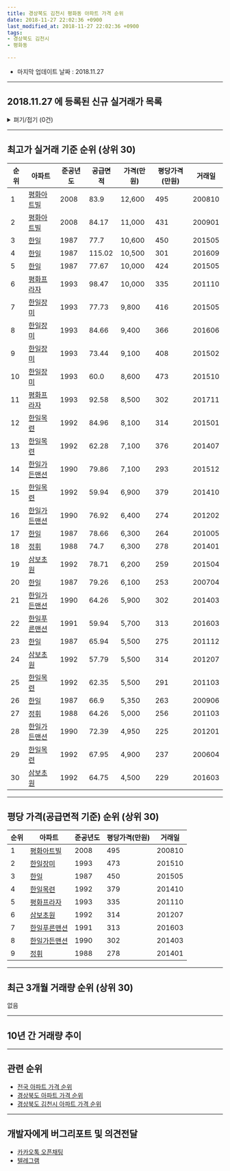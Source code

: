 ```yaml
---
title: 경상북도 김천시 평화동 아파트 가격 순위
date: 2018-11-27 22:02:36 +0900
last_modified_at: 2018-11-27 22:02:36 +0900
tags:
- 경상북도 김천시
- 평화동

---
```


* 마지막 업데이트 날짜 : 2018.11.27

---

## 2018.11.27 에 등록된 신규 실거래가 목록

<details>
<summary>펴기/접기 (0건)</summary>
<div markdown="1">

|아파트|준공년도|공급면적|가격(만원)|평당가격(만원)|거래일|
|---|---|---|---|---|---|
|없음||||||


</div>
</details>

---

## 최고가 실거래 기준 순위 (상위 30)


|순위|아파트|준공년도|공급면적|가격(만원)|평당가격(만원)|거래일|
|---|---|---|---|---|---|---|
|1|[평화아트빌](https://search.naver.com/search.naver?query=%EA%B2%BD%EC%83%81%EB%B6%81%EB%8F%84+%EA%B9%80%EC%B2%9C%EC%8B%9C+%ED%8F%89%ED%99%94%EB%8F%99+%ED%8F%89%ED%99%94%EC%95%84%ED%8A%B8%EB%B9%8C)|2008|83.9|12,600|495|200810|
|2|[평화아트빌](https://search.naver.com/search.naver?query=%EA%B2%BD%EC%83%81%EB%B6%81%EB%8F%84+%EA%B9%80%EC%B2%9C%EC%8B%9C+%ED%8F%89%ED%99%94%EB%8F%99+%ED%8F%89%ED%99%94%EC%95%84%ED%8A%B8%EB%B9%8C)|2008|84.17|11,000|431|200901|
|3|[한일](https://search.naver.com/search.naver?query=%EA%B2%BD%EC%83%81%EB%B6%81%EB%8F%84+%EA%B9%80%EC%B2%9C%EC%8B%9C+%ED%8F%89%ED%99%94%EB%8F%99+%ED%95%9C%EC%9D%BC)|1987|77.7|10,600|450|201505|
|4|[한일](https://search.naver.com/search.naver?query=%EA%B2%BD%EC%83%81%EB%B6%81%EB%8F%84+%EA%B9%80%EC%B2%9C%EC%8B%9C+%ED%8F%89%ED%99%94%EB%8F%99+%ED%95%9C%EC%9D%BC)|1987|115.02|10,500|301|201609|
|5|[한일](https://search.naver.com/search.naver?query=%EA%B2%BD%EC%83%81%EB%B6%81%EB%8F%84+%EA%B9%80%EC%B2%9C%EC%8B%9C+%ED%8F%89%ED%99%94%EB%8F%99+%ED%95%9C%EC%9D%BC)|1987|77.67|10,000|424|201505|
|6|[평화프라자](https://search.naver.com/search.naver?query=%EA%B2%BD%EC%83%81%EB%B6%81%EB%8F%84+%EA%B9%80%EC%B2%9C%EC%8B%9C+%ED%8F%89%ED%99%94%EB%8F%99+%ED%8F%89%ED%99%94%ED%94%84%EB%9D%BC%EC%9E%90)|1993|98.47|10,000|335|201110|
|7|[한일장미](https://search.naver.com/search.naver?query=%EA%B2%BD%EC%83%81%EB%B6%81%EB%8F%84+%EA%B9%80%EC%B2%9C%EC%8B%9C+%ED%8F%89%ED%99%94%EB%8F%99+%ED%95%9C%EC%9D%BC%EC%9E%A5%EB%AF%B8)|1993|77.73|9,800|416|201505|
|8|[한일장미](https://search.naver.com/search.naver?query=%EA%B2%BD%EC%83%81%EB%B6%81%EB%8F%84+%EA%B9%80%EC%B2%9C%EC%8B%9C+%ED%8F%89%ED%99%94%EB%8F%99+%ED%95%9C%EC%9D%BC%EC%9E%A5%EB%AF%B8)|1993|84.66|9,400|366|201606|
|9|[한일장미](https://search.naver.com/search.naver?query=%EA%B2%BD%EC%83%81%EB%B6%81%EB%8F%84+%EA%B9%80%EC%B2%9C%EC%8B%9C+%ED%8F%89%ED%99%94%EB%8F%99+%ED%95%9C%EC%9D%BC%EC%9E%A5%EB%AF%B8)|1993|73.44|9,100|408|201502|
|10|[한일장미](https://search.naver.com/search.naver?query=%EA%B2%BD%EC%83%81%EB%B6%81%EB%8F%84+%EA%B9%80%EC%B2%9C%EC%8B%9C+%ED%8F%89%ED%99%94%EB%8F%99+%ED%95%9C%EC%9D%BC%EC%9E%A5%EB%AF%B8)|1993|60.0|8,600|473|201510|
|11|[평화프라자](https://search.naver.com/search.naver?query=%EA%B2%BD%EC%83%81%EB%B6%81%EB%8F%84+%EA%B9%80%EC%B2%9C%EC%8B%9C+%ED%8F%89%ED%99%94%EB%8F%99+%ED%8F%89%ED%99%94%ED%94%84%EB%9D%BC%EC%9E%90)|1993|92.58|8,500|302|201711|
|12|[한일목련](https://search.naver.com/search.naver?query=%EA%B2%BD%EC%83%81%EB%B6%81%EB%8F%84+%EA%B9%80%EC%B2%9C%EC%8B%9C+%ED%8F%89%ED%99%94%EB%8F%99+%ED%95%9C%EC%9D%BC%EB%AA%A9%EB%A0%A8)|1992|84.96|8,100|314|201501|
|13|[한일목련](https://search.naver.com/search.naver?query=%EA%B2%BD%EC%83%81%EB%B6%81%EB%8F%84+%EA%B9%80%EC%B2%9C%EC%8B%9C+%ED%8F%89%ED%99%94%EB%8F%99+%ED%95%9C%EC%9D%BC%EB%AA%A9%EB%A0%A8)|1992|62.28|7,100|376|201407|
|14|[한일가든맨션](https://search.naver.com/search.naver?query=%EA%B2%BD%EC%83%81%EB%B6%81%EB%8F%84+%EA%B9%80%EC%B2%9C%EC%8B%9C+%ED%8F%89%ED%99%94%EB%8F%99+%ED%95%9C%EC%9D%BC%EA%B0%80%EB%93%A0%EB%A7%A8%EC%85%98)|1990|79.86|7,100|293|201512|
|15|[한일목련](https://search.naver.com/search.naver?query=%EA%B2%BD%EC%83%81%EB%B6%81%EB%8F%84+%EA%B9%80%EC%B2%9C%EC%8B%9C+%ED%8F%89%ED%99%94%EB%8F%99+%ED%95%9C%EC%9D%BC%EB%AA%A9%EB%A0%A8)|1992|59.94|6,900|379|201410|
|16|[한일가든맨션](https://search.naver.com/search.naver?query=%EA%B2%BD%EC%83%81%EB%B6%81%EB%8F%84+%EA%B9%80%EC%B2%9C%EC%8B%9C+%ED%8F%89%ED%99%94%EB%8F%99+%ED%95%9C%EC%9D%BC%EA%B0%80%EB%93%A0%EB%A7%A8%EC%85%98)|1990|76.92|6,400|274|201202|
|17|[한일](https://search.naver.com/search.naver?query=%EA%B2%BD%EC%83%81%EB%B6%81%EB%8F%84+%EA%B9%80%EC%B2%9C%EC%8B%9C+%ED%8F%89%ED%99%94%EB%8F%99+%ED%95%9C%EC%9D%BC)|1987|78.66|6,300|264|201005|
|18|[정휘](https://search.naver.com/search.naver?query=%EA%B2%BD%EC%83%81%EB%B6%81%EB%8F%84+%EA%B9%80%EC%B2%9C%EC%8B%9C+%ED%8F%89%ED%99%94%EB%8F%99+%EC%A0%95%ED%9C%98)|1988|74.7|6,300|278|201401|
|19|[삼보초원](https://search.naver.com/search.naver?query=%EA%B2%BD%EC%83%81%EB%B6%81%EB%8F%84+%EA%B9%80%EC%B2%9C%EC%8B%9C+%ED%8F%89%ED%99%94%EB%8F%99+%EC%82%BC%EB%B3%B4%EC%B4%88%EC%9B%90)|1992|78.71|6,200|259|201504|
|20|[한일](https://search.naver.com/search.naver?query=%EA%B2%BD%EC%83%81%EB%B6%81%EB%8F%84+%EA%B9%80%EC%B2%9C%EC%8B%9C+%ED%8F%89%ED%99%94%EB%8F%99+%ED%95%9C%EC%9D%BC)|1987|79.26|6,100|253|200704|
|21|[한일가든맨션](https://search.naver.com/search.naver?query=%EA%B2%BD%EC%83%81%EB%B6%81%EB%8F%84+%EA%B9%80%EC%B2%9C%EC%8B%9C+%ED%8F%89%ED%99%94%EB%8F%99+%ED%95%9C%EC%9D%BC%EA%B0%80%EB%93%A0%EB%A7%A8%EC%85%98)|1990|64.26|5,900|302|201403|
|22|[한일푸른맨션](https://search.naver.com/search.naver?query=%EA%B2%BD%EC%83%81%EB%B6%81%EB%8F%84+%EA%B9%80%EC%B2%9C%EC%8B%9C+%ED%8F%89%ED%99%94%EB%8F%99+%ED%95%9C%EC%9D%BC%ED%91%B8%EB%A5%B8%EB%A7%A8%EC%85%98)|1991|59.94|5,700|313|201603|
|23|[한일](https://search.naver.com/search.naver?query=%EA%B2%BD%EC%83%81%EB%B6%81%EB%8F%84+%EA%B9%80%EC%B2%9C%EC%8B%9C+%ED%8F%89%ED%99%94%EB%8F%99+%ED%95%9C%EC%9D%BC)|1987|65.94|5,500|275|201112|
|24|[삼보초원](https://search.naver.com/search.naver?query=%EA%B2%BD%EC%83%81%EB%B6%81%EB%8F%84+%EA%B9%80%EC%B2%9C%EC%8B%9C+%ED%8F%89%ED%99%94%EB%8F%99+%EC%82%BC%EB%B3%B4%EC%B4%88%EC%9B%90)|1992|57.79|5,500|314|201207|
|25|[한일목련](https://search.naver.com/search.naver?query=%EA%B2%BD%EC%83%81%EB%B6%81%EB%8F%84+%EA%B9%80%EC%B2%9C%EC%8B%9C+%ED%8F%89%ED%99%94%EB%8F%99+%ED%95%9C%EC%9D%BC%EB%AA%A9%EB%A0%A8)|1992|62.35|5,500|291|201103|
|26|[한일](https://search.naver.com/search.naver?query=%EA%B2%BD%EC%83%81%EB%B6%81%EB%8F%84+%EA%B9%80%EC%B2%9C%EC%8B%9C+%ED%8F%89%ED%99%94%EB%8F%99+%ED%95%9C%EC%9D%BC)|1987|66.9|5,350|263|200906|
|27|[정휘](https://search.naver.com/search.naver?query=%EA%B2%BD%EC%83%81%EB%B6%81%EB%8F%84+%EA%B9%80%EC%B2%9C%EC%8B%9C+%ED%8F%89%ED%99%94%EB%8F%99+%EC%A0%95%ED%9C%98)|1988|64.26|5,000|256|201103|
|28|[한일가든맨션](https://search.naver.com/search.naver?query=%EA%B2%BD%EC%83%81%EB%B6%81%EB%8F%84+%EA%B9%80%EC%B2%9C%EC%8B%9C+%ED%8F%89%ED%99%94%EB%8F%99+%ED%95%9C%EC%9D%BC%EA%B0%80%EB%93%A0%EB%A7%A8%EC%85%98)|1990|72.39|4,950|225|201201|
|29|[한일목련](https://search.naver.com/search.naver?query=%EA%B2%BD%EC%83%81%EB%B6%81%EB%8F%84+%EA%B9%80%EC%B2%9C%EC%8B%9C+%ED%8F%89%ED%99%94%EB%8F%99+%ED%95%9C%EC%9D%BC%EB%AA%A9%EB%A0%A8)|1992|67.95|4,900|237|200604|
|30|[삼보초원](https://search.naver.com/search.naver?query=%EA%B2%BD%EC%83%81%EB%B6%81%EB%8F%84+%EA%B9%80%EC%B2%9C%EC%8B%9C+%ED%8F%89%ED%99%94%EB%8F%99+%EC%82%BC%EB%B3%B4%EC%B4%88%EC%9B%90)|1992|64.75|4,500|229|201603|


---

## 평당 가격(공급면적 기준) 순위 (상위 30)


|순위|아파트|준공년도|평당가격(만원)|거래일|
|---|---|---|---|---|
|1|[평화아트빌](https://search.naver.com/search.naver?query=%EA%B2%BD%EC%83%81%EB%B6%81%EB%8F%84+%EA%B9%80%EC%B2%9C%EC%8B%9C+%ED%8F%89%ED%99%94%EB%8F%99+%ED%8F%89%ED%99%94%EC%95%84%ED%8A%B8%EB%B9%8C)|2008|495|200810|
|2|[한일장미](https://search.naver.com/search.naver?query=%EA%B2%BD%EC%83%81%EB%B6%81%EB%8F%84+%EA%B9%80%EC%B2%9C%EC%8B%9C+%ED%8F%89%ED%99%94%EB%8F%99+%ED%95%9C%EC%9D%BC%EC%9E%A5%EB%AF%B8)|1993|473|201510|
|3|[한일](https://search.naver.com/search.naver?query=%EA%B2%BD%EC%83%81%EB%B6%81%EB%8F%84+%EA%B9%80%EC%B2%9C%EC%8B%9C+%ED%8F%89%ED%99%94%EB%8F%99+%ED%95%9C%EC%9D%BC)|1987|450|201505|
|4|[한일목련](https://search.naver.com/search.naver?query=%EA%B2%BD%EC%83%81%EB%B6%81%EB%8F%84+%EA%B9%80%EC%B2%9C%EC%8B%9C+%ED%8F%89%ED%99%94%EB%8F%99+%ED%95%9C%EC%9D%BC%EB%AA%A9%EB%A0%A8)|1992|379|201410|
|5|[평화프라자](https://search.naver.com/search.naver?query=%EA%B2%BD%EC%83%81%EB%B6%81%EB%8F%84+%EA%B9%80%EC%B2%9C%EC%8B%9C+%ED%8F%89%ED%99%94%EB%8F%99+%ED%8F%89%ED%99%94%ED%94%84%EB%9D%BC%EC%9E%90)|1993|335|201110|
|6|[삼보초원](https://search.naver.com/search.naver?query=%EA%B2%BD%EC%83%81%EB%B6%81%EB%8F%84+%EA%B9%80%EC%B2%9C%EC%8B%9C+%ED%8F%89%ED%99%94%EB%8F%99+%EC%82%BC%EB%B3%B4%EC%B4%88%EC%9B%90)|1992|314|201207|
|7|[한일푸른맨션](https://search.naver.com/search.naver?query=%EA%B2%BD%EC%83%81%EB%B6%81%EB%8F%84+%EA%B9%80%EC%B2%9C%EC%8B%9C+%ED%8F%89%ED%99%94%EB%8F%99+%ED%95%9C%EC%9D%BC%ED%91%B8%EB%A5%B8%EB%A7%A8%EC%85%98)|1991|313|201603|
|8|[한일가든맨션](https://search.naver.com/search.naver?query=%EA%B2%BD%EC%83%81%EB%B6%81%EB%8F%84+%EA%B9%80%EC%B2%9C%EC%8B%9C+%ED%8F%89%ED%99%94%EB%8F%99+%ED%95%9C%EC%9D%BC%EA%B0%80%EB%93%A0%EB%A7%A8%EC%85%98)|1990|302|201403|
|9|[정휘](https://search.naver.com/search.naver?query=%EA%B2%BD%EC%83%81%EB%B6%81%EB%8F%84+%EA%B9%80%EC%B2%9C%EC%8B%9C+%ED%8F%89%ED%99%94%EB%8F%99+%EC%A0%95%ED%9C%98)|1988|278|201401|


---

## 최근 3개월 거래량 순위 (상위 30)

없음

---

## 10년 간 거래량 추이


<div style="width:100%;">
    <canvas id="deal_progress" height="300"></canvas>
</div>

<script>
new Chart(document.getElementById("deal_progress"), {
    type: 'line',
    data: {
        labels: ['200811','200812','200901','200902','200903','200904','200905','200906','200907','200908','200909','200910','200911','200912','201001','201002','201003','201004','201005','201006','201007','201008','201009','201010','201011','201012','201101','201102','201103','201104','201105','201106','201107','201108','201109','201110','201111','201112','201201','201202','201203','201204','201205','201206','201207','201208','201209','201210','201211','201212','201301','201302','201303','201304','201305','201306','201307','201308','201309','201310','201311','201312','201401','201402','201403','201404','201405','201406','201407','201408','201409','201410','201411','201412','201501','201502','201503','201504','201505','201506','201507','201508','201509','201510','201511','201512','201601','201602','201603','201604','201605','201606','201607','201608','201609','201610','201611','201612','201701','201702','201703','201704','201705','201706','201707','201708','201709','201710','201711','201712','201801','201802','201803','201804','201805','201806','201807','201808','201809','201810','201811'],
        datasets: [{
            label: '실거래 수',
            pointRadius: 1,
            data: [2, 1, 4, 4, 4, 9, 4, 1, 1, 3, 2, 2, 2, 1, 0, 2, 4, 2, 2, 5, 1, 3, 0, 2, 2, 1, 1, 3, 5, 4, 0, 1, 2, 3, 1, 5, 2, 3, 2, 3, 1, 0, 0, 0, 2, 0, 2, 1, 1, 2, 0, 2, 3, 2, 0, 1, 0, 0, 0, 2, 1, 3, 3, 0, 4, 1, 1, 0, 3, 4, 2, 3, 1, 1, 5, 2, 1, 2, 4, 2, 0, 2, 4, 4, 2, 1, 2, 0, 3, 2, 2, 2, 2, 2, 1, 2, 1, 0, 1, 1, 3, 3, 0, 1, 1, 0, 0, 1, 4, 0, 2, 0, 0, 2, 0, 1, 1, 1, 0, 0, 0],
            borderColor: "rgba(255, 201, 14, 1)",
            backgroundColor: "rgba(255, 201, 14, 0.5)",
            fill: true,
        }]
    },
    options: {
        responsive: true,
        title: {
            display: true,
            text: '10년간 거래량 추이'
        },
        tooltips: {
            mode: 'index',
            intersect: false,
        },
        hover: {
            mode: 'nearest',
            intersect: true
        },
        scales: {
            xAxes: [{
                display: true,
                scaleLabel: {
                    display: true,
                    labelString: '년/월'
                }
            }],
            yAxes: [{
                display: true,
                ticks: {
                    suggestedMin: 0,
                },
                scaleLabel: {
                    display: true,
                    labelString: '실거래 수'
                }
            }]
        }
    }
});

</script>


---

## 관련 순위

- [전국 아파트 가격 순위](https://inasie.github.io/apt-ranking/전국)
- [경상북도 아파트 가격 순위](https://inasie.github.io/apt-ranking/경상북도)
- [경상북도 김천시 아파트 가격 순위](https://inasie.github.io/apt-ranking/경상북도-김천시)


---

## 개발자에게 버그리포트 및 의견전달

- [카카오톡 오픈채팅](https://open.kakao.com/o/gLJUAP4)
- [텔레그램](https://t.me/inasie)

